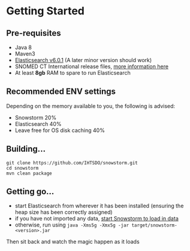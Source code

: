# Getting Started

## Pre-requisites

- Java 8
- Maven3
- [Elasticsearch v6.0.1](https://www.elastic.co/downloads/past-releases/elasticsearch-6-0-1) (A later minor version should work)
- SNOMED CT International release files, [more information here](http://www.snomed.org)
- At least **8gb** RAM to spare to run Elasticsearch

## Recommended ENV settings

Depending on the memory available to you, the following is advised:

- Snowstorm 20%
- Elasticsearch 40%
- Leave free for OS disk caching 40%

## Building...

```
git clone https://github.com/IHTSDO/snowstorm.git
cd snowstorm
mvn clean package
```

## Getting go...

- start Elasticsearch from wherever it has been installed (ensuring the heap size has been correctly assigned)
- if you have not imported any data, [start Snowstorm to load in data](loading-snomed.md)
- otherwise, run using `java -Xms5g -Xmx5g -jar target/snowstorm-<version>.jar`

Then sit back and watch the magic happen as it loads
